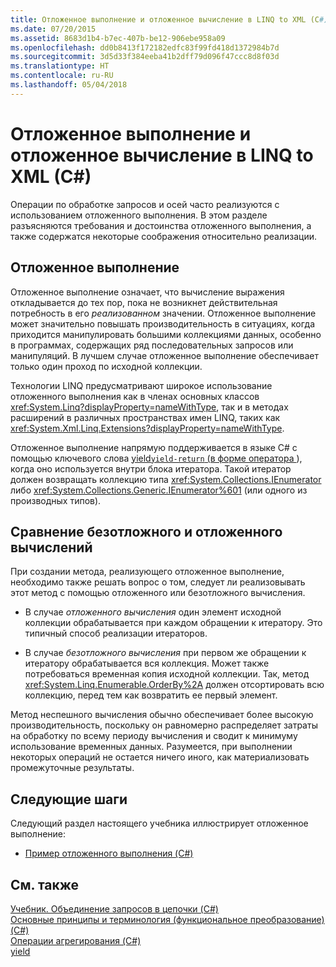 ```yaml
---
title: Отложенное выполнение и отложенное вычисление в LINQ to XML (C#)
ms.date: 07/20/2015
ms.assetid: 8683d1b4-b7ec-407b-be12-906ebe958a09
ms.openlocfilehash: dd0b8413f172182edfc83f99fd418d1372984b7d
ms.sourcegitcommit: 3d5d33f384eeba41b2dff79d096f47ccc8d8f03d
ms.translationtype: HT
ms.contentlocale: ru-RU
ms.lasthandoff: 05/04/2018
---
```

# <a name="deferred-execution-and-lazy-evaluation-in-linq-to-xml-c"></a>Отложенное выполнение и отложенное вычисление в LINQ to XML (C#)
Операции по обработке запросов и осей часто реализуются с использованием отложенного выполнения. В этом разделе разъясняются требования и достоинства отложенного выполнения, а также содержатся некоторые соображения относительно реализации.  
  
## <a name="deferred-execution"></a>Отложенное выполнение  
 Отложенное выполнение означает, что вычисление выражения откладывается до тех пор, пока не возникнет действительная потребность в его *реализованном* значении. Отложенное выполнение может значительно повышать производительность в ситуациях, когда приходится манипулировать большими коллекциями данных, особенно в программах, содержащих ряд последовательных запросов или манипуляций. В лучшем случае отложенное выполнение обеспечивает только один проход по исходной коллекции.  
  
 Технологии LINQ предусматривают широкое использование отложенного выполнения как в членах основных классов <xref:System.Linq?displayProperty=nameWithType>, так и в методах расширений в различных пространствах имен LINQ, таких как <xref:System.Xml.Linq.Extensions?displayProperty=nameWithType>.  
  
 Отложенное выполнение напрямую поддерживается в языке C# с помощью ключевого слова [yield`yield-return` (в форме оператора ](../../../../csharp/language-reference/keywords/yield.md)), когда оно используется внутри блока итератора. Такой итератор должен возвращать коллекцию типа <xref:System.Collections.IEnumerator> либо <xref:System.Collections.Generic.IEnumerator%601> (или одного из производных типов).  
  
## <a name="eager-vs-lazy-evaluation"></a>Сравнение безотложного  и отложенного вычислений  
 При создании метода, реализующего отложенное выполнение, необходимо также решать вопрос о том, следует ли реализовывать этот метод с помощью отложенного или безотложного вычисления.  
  
-   В случае *отложенного вычисления* один элемент исходной коллекции обрабатывается при каждом обращении к итератору. Это типичный способ реализации итераторов.  
  
-   В случае *безотложного вычисления* при первом же обращении к итератору обрабатывается вся коллекция. Может также потребоваться временная копия исходной коллекции. Так, метод <xref:System.Linq.Enumerable.OrderBy%2A> должен отсортировать всю коллекцию, перед тем как возвратить ее первый элемент.  
  
 Метод неспешного вычисления обычно обеспечивает более высокую производительность, поскольку он равномерно распределяет затраты на обработку по всему периоду вычисления и сводит к минимуму использование временных данных. Разумеется, при выполнении некоторых операций не остается ничего иного, как материализовать промежуточные результаты.  
  
## <a name="next-steps"></a>Следующие шаги  
 Следующий раздел настоящего учебника иллюстрирует отложенное выполнение:  
  
-   [Пример отложенного выполнения (C#)](../../../../csharp/programming-guide/concepts/linq/deferred-execution-example.md)  
  
## <a name="see-also"></a>См. также  
 [Учебник. Объединение запросов в цепочки (C#)](../../../../csharp/programming-guide/concepts/linq/tutorial-chaining-queries-together.md)  
 [Основные принципы и терминология (функциональное преобразование) (C#)](../../../../csharp/programming-guide/concepts/linq/concepts-and-terminology-functional-transformation.md)  
 [Операции агрегирования (C#)](../../../../csharp/programming-guide/concepts/linq/aggregation-operations.md)  
 [yield](../../../../csharp/language-reference/keywords/yield.md)
